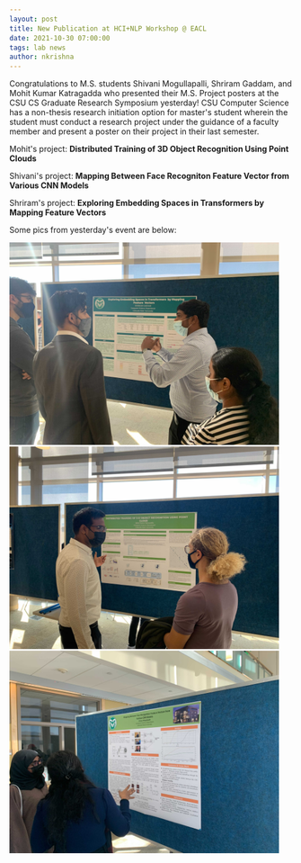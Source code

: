 ```yaml
---
layout: post
title: New Publication at HCI+NLP Workshop @ EACL
date: 2021-10-30 07:00:00
tags: lab news
author: nkrishna
---
```


Congratulations to M.S. students Shivani Mogullapalli, Shriram Gaddam, and Mohit Kumar Katragadda who presented their M.S. Project posters at the CSU CS Graduate Research Symposium yesterday!  CSU Computer Science has a non-thesis research initiation option for master's student wherein the student must conduct a research project under the guidance of a faculty member and present a poster on their project in their last semester.

Mohit's project: **Distributed Training of 3D Object Recognition Using Point Clouds**

Shivani's project: **Mapping Between Face Recogniton Feature Vector from Various CNN Models**

Shriram's project: **Exploring Embedding Spaces in Transformers by Mapping Feature Vectors**

Some pics from yesterday's event are below:

<img src="assets/images/fall21/poster-shriram.jpg" width=480><img src="assets/images/fall21/poster-mohit.jpg" width=480><img src="assets/images/fall21/poster-shivani.jpg" width=480>
